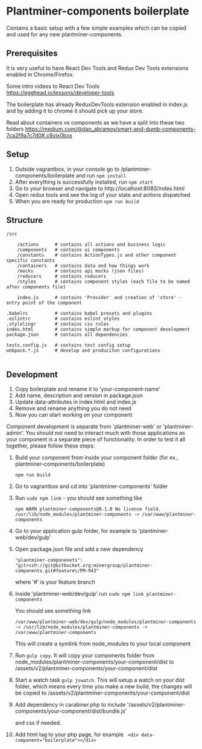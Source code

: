 # Plantminer-components boilerplate

Contains a basic setup with a few simple examples which can be copied and used for any new plantminer-components.

## Prerequisites
It is very useful to have React Dev Tools and Redux Dev Tools extensions enabled in Chrome/Firefox.

Some intro videos to React Dev Tools https://egghead.io/lessons/developer-tools

The boilerplate has already ReduxDevTools extension enabled in index.js and by adding it to chrome it should pick up your store.

Read about containers vs components as we have a split into these two folders
https://medium.com/@dan_abramov/smart-and-dumb-components-7ca2f9a7c7d0#.c8yjx0box

## Setup
1. Outside vagrantbox, in your console go to /plantminer-components/boilerplate and run `npm install`
2. After everything is successfully installed, run `npm start`
3. Go to your browser and navigate to http://localhost:8080/index.html
4. Open redux tools and see the log of your state and actions dispatched
5. When you are ready for production `npm run build`

## Structure
```
/src

    /actions      # contains all actions and business logic
    /components   # contains ui components 
    /constants    # contains ActionTypes.js and other component specific constants
    /containers   # contains data and how things work
    /mocks        # contains api mocks (json files)
    /reducers     # contains reducers
    /styles       # contains component styles (each file to be named after components file)
    
    index.js      # contains 'Provider' and creation of 'store' - entry point of the component 
    
.babelrc          # contains babel presets and plugins
.eslintrc         # contains eslint styles
.stylelingr       # contains css rules
index.html        # contains simple markup for component development
package.json      # contains all dependencies

tests.config.js   # contains test config setup
webpack.*.js      # develop and produciton configurations
    
```

## Development
1. Copy boilerplate and rename it to 'your-component-name'
2. Add name, description and version in package.json
3. Update data-attributes in index.html and index.js
4. Remove and rename anything you do not need 
5. Now you can start working on your component

Component development is separate from 'plantminer-web' or 'plantminer-admin'.
You should not need to interact much with those applications as your component is a separate piece of functionality.
In order to test it all together, please follow these steps:

1. Build your component from inside your component folder (for ex., plantminer-components/boilerplate)
    
    `npm run build`

2. Go to vagrantbox and cd into 'plantminer-components' folder
3. Run `sudo npm link` - you should see something like 
    
    `npm WARN plantminer-components@0.1.0 No license field.
     /usr/lib/node_modules/plantminer-components -> /var/www/plantminer-components`
4. Go to your application gulp folder, for example to 'plantminer-web/dev/gulp'
5. Open package.json file and add a new dependency
    
    `"plantminer-componenets": "git+ssh://git@bitbucket.org:minergroup/plantminer-components.git#feature\/PM-943"`
    
    where '#' is your feature branch
    
6. Inside 'plantminer-web/dev/gulp' run `sudo npm link plantminer-components`

    You should see something link 
    
    `/var/www/plantminer-web/dev/gulp/node_modules/plantminer-components -> /usr/lib/node_modules/plantminer-components -> /var/www/plantminer-components`

    This will create a symlink from node_modules to your local component
7. Run `gulp copy`. It will copy your components folder 
    from node_modules/plantminer-components/your-component/dist to /assets/v2/plantminer-components/your-component/dist
    
8. Start a watch task `gulp jswatch`. This will setup a watch on your dist folder, 
which means every time you make a new build, the changes will be copied to /assets/v2/plantminer-components/your-component/dist 

9. Add dependency in carabiner.php to include '/assets/v2/plantminer-components/your-component/dist/bundle.js'

    and css if needed.

10. Add html tag to your php page, for example 
    ` <div data-component="boilerplate"></div>`











